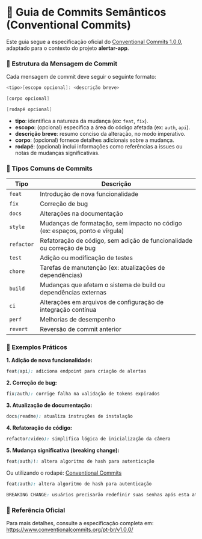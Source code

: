 # 📘 Guia de Commits Semânticos (Conventional Commits)

Este guia segue a especificação oficial do [Conventional Commits 1.0.0](https://www.conventionalcommits.org/pt-br/v1.0.0/), adaptado para o contexto do projeto **alertar-app**.

### 📌 Estrutura da Mensagem de Commit

Cada mensagem de commit deve seguir o seguinte formato:

```csharp
<tipo>[escopo opcional]: <descrição breve>

[corpo opcional]

[rodapé opcional]
```

- **tipo**: identifica a natureza da mudança (ex: `feat`, `fix`).
- **escopo**: (opcional) especifica a área do código afetada (ex: `auth`, `api`).
- **descrição breve**: resumo conciso da alteração, no modo imperativo.
- **corpo**: (opcional) fornece detalhes adicionais sobre a mudança.
- **rodapé**: (opcional) inclui informações como referências a issues ou notas de mudanças significativas.

### 🧩 Tipos Comuns de Commits

| Tipo       | Descrição                                                    |
| ---------- | ------------------------------------------------------------ |
| `feat`     | Introdução de nova funcionalidade                            |
| `fix`      | Correção de bug                                              |
| `docs`     | Alterações na documentação                                   |
| `style`    | Mudanças de formatação, sem impacto no código (ex: espaços, ponto e vírgula) |
| `refactor` | Refatoração de código, sem adição de funcionalidade ou correção de bug |
| `test`     | Adição ou modificação de testes                              |
| `chore`    | Tarefas de manutenção (ex: atualizações de dependências)     |
| `build`    | Mudanças que afetam o sistema de build ou dependências externas |
| `ci`       | Alterações em arquivos de configuração de integração contínua |
| `perf`     | Melhorias de desempenho                                      |
| `revert`   | Reversão de commit anterior                                  |

### 🧠 Exemplos Práticos

**1. Adição de nova funcionalidade:**

```scss
feat(api): adiciona endpoint para criação de alertas
```

**2. Correção de bug:**

```scss
fix(auth): corrige falha na validação de tokens expirados
```

**3. Atualização de documentação:**

```scss
docs(readme): atualiza instruções de instalação
```

**4. Refatoração de código:**

```scss
refactor(video): simplifica lógica de inicialização da câmera
```

**5. Mudança significativa (breaking change):**

```scss
feat(auth)!: altera algoritmo de hash para autenticação
```

Ou utilizando o rodapé: [Conventional Commits](https://www.conventionalcommits.org/pt-br/v1.0.0/?utm_source=chatgpt.com)

```scss
feat(auth): altera algoritmo de hash para autenticação

BREAKING CHANGE: usuários precisarão redefinir suas senhas após esta atualização
```

### 🔗 Referência Oficial

Para mais detalhes, consulte a especificação completa em: https://www.conventionalcommits.org/pt-br/v1.0.0/
